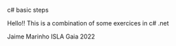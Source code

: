 
c# basic steps

Hello!!
This is a combination of some exercices in c# .net  

Jaime Marinho ISLA Gaia 2022 
